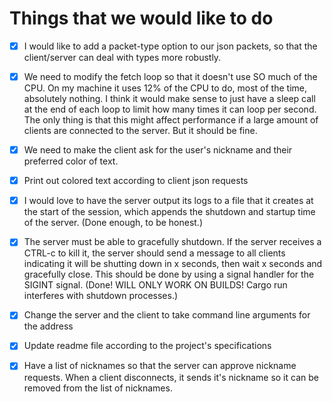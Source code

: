 # Things that we would like to do

- [x] I would like to add a packet-type option to our json packets, so that the client/server can deal with types more robustly.

- [x] We need to modify the fetch loop so that it doesn't use SO much of the CPU. On my machine it uses 12% of the CPU to do, most of the time, absolutely nothing. I think it would make sense to just have a sleep call at the end of each loop to limit how many times it can loop per second. The only thing is that this might affect performance if a large amount of clients are connected to the server. But it should be fine.

- [x] We need to make the client ask for the user's nickname and their preferred color of text.

- [x] Print out colored text according to client json requests

- [x] I would love to have the server output its logs to a file that it creates at the start of the session, which appends the shutdown and startup time of the server. (Done enough, to be honest.)

- [x] The server must be able to gracefully shutdown. If the server receives a CTRL-c to kill it, the server should send a message to all clients indicating it will be shutting down in x seconds, then wait x seconds and gracefully close. This should be done by using a signal handler for the SIGINT signal. (Done! WILL ONLY WORK ON BUILDS! Cargo run interferes with shutdown processes.)

- [x] Change the server and the client to take command line arguments for the address

- [x] Update readme file according to the project's specifications

- [x] Have a list of nicknames so that the server can approve nickname requests. When a client disconnects, it sends it's nickname so it can be removed from the list of nicknames.
